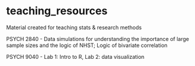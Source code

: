 # teaching_resources


Material created for teaching stats & research methods 


PSYCH 2840 - Data simulations for understanding the importance of large sample sizes and the logic of NHST; Logic of bivariate correlation


PSYCH 9040 - Lab 1: Intro to R, Lab 2: data visualization 

